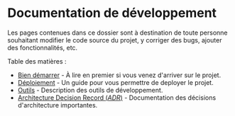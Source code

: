 # Documentation de développement

Les pages contenues dans ce dossier sont à destination de toute personne souhaitant modifier le code source du projet, y corriger des bugs, ajouter des fonctionnalités, etc.

Table des matières :

- [Bien démarrer](./getting-started.md) - À lire en premier si vous venez d'arriver sur le projet.
- [Déploiement](./deployment/README.md) - Un guide pour vous permettre de deployer le projet.
- [Outils](./tools/README.md) - Description des outils de développement.
- [Architecture Decision Record (_ADR_)](./adr/README.md) - Documentation des décisions d'architecture importantes.
